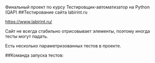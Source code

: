 Финальный проект по курсу Тестировщик-автоматизатор на Python (QAP)
##Тестирование сайта labirint.ru

https://www.labirint.ru/

Сайт не всегда стабильно отрисовывает элементы, поэтому иногда тесты могут падать.

Есть несколько параметризованных тестов в проекте.

##Команда запуска тестов:

